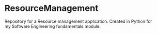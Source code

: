 # ResourceManagement
Repository for a Resource management application. Created in Python for my Software Engineering fundamentals module. 
